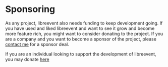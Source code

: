 # Sponsoring

As any project, libreevent also needs funding to keep development going. If you have used and liked libreevent and want to see it grow and become more feature rich, you might want to consider donating to the project. If you are a company and you want to become a sponsor of the project, please [contact me](https://support.janishutz.com/index.php?a=add&category=10) for a sponsor deal.

If you are an individual looking to support the development of libreevent, you may donate [here](https://store.janishutz.com/donation)